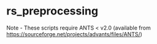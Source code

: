 # rs_preprocessing

Note - These scripts require ANTS < v2.0 (available from https://sourceforge.net/projects/advants/files/ANTS/)
